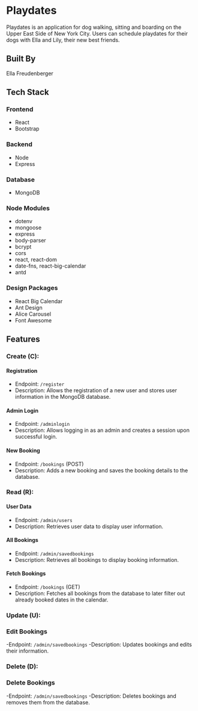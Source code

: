 # Playdates

Playdates is an application for dog walking, sitting and boarding on the Upper East Side of New York City. Users can schedule playdates for their dogs with Ella and Lily, their new best friends.

## Built By
Ella Freudenberger

## Tech Stack

### Frontend
- React
- Bootstrap

### Backend
- Node
- Express

### Database
- MongoDB

### Node Modules
- dotenv
- mongoose
- express
- body-parser
- bcrypt
- cors
- react, react-dom
- date-fns, react-big-calendar
- antd


### Design Packages
- React Big Calendar
- Ant Design
- Alice Carousel
- Font Awesome

## Features

### Create (C):

#### Registration
- Endpoint: `/register`
- Description: Allows the registration of a new user and stores user information in the MongoDB database.

#### Admin Login
- Endpoint: `/adminlogin`
- Description: Allows logging in as an admin and creates a session upon successful login.

#### New Booking
- Endpoint: `/bookings` (POST)
- Description: Adds a new booking and saves the booking details to the database.

### Read (R):

#### User Data
- Endpoint: `/admin/users`
- Description: Retrieves user data to display user information.

#### All Bookings
- Endpoint: `/admin/savedbookings`
- Description: Retrieves all bookings to display booking information.

#### Fetch Bookings
- Endpoint: `/bookings` (GET)
- Description: Fetches all bookings from the database to later filter out already booked dates in the calendar.

### Update (U):

### Edit Bookings 
-Endpoint: `/admin/savedbookings`
-Description: Updates bookings and edits their information. 

### Delete (D):

### Delete Bookings
-Endpoint: `/admin/savedbookings`
-Description: Deletes bookings and removes them from the database. 


